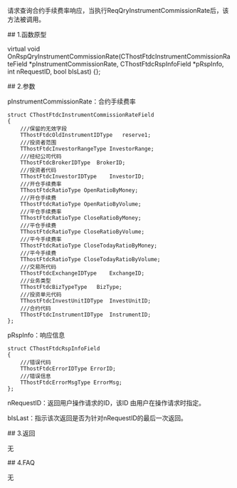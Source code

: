<p>请求查询合约手续费率响应，当执行ReqQryInstrumentCommissionRate后，该方法被调用。</p>
<span class="anchor" id="10d6bb1e-73a7-4202-a4e3-14f4a14cdf20"></span>
## 1.函数原型
<p>virtual void OnRspQryInstrumentCommissionRate(CThostFtdcInstrumentCommissionRateField *pInstrumentCommissionRate, CThostFtdcRspInfoField *pRspInfo, int nRequestID, bool bIsLast) {};</p>
<span class="anchor" id="df7c8f6f-7101-4f1a-b6c6-99d07407764b"></span>
## 2.参数
<p>pInstrumentCommissionRate：合约手续费率</p>
<pre><code>struct CThostFtdcInstrumentCommissionRateField
{
    ///保留的无效字段
    TThostFtdcOldInstrumentIDType   reserve1;
    ///投资者范围
    TThostFtdcInvestorRangeType InvestorRange;
    ///经纪公司代码
    TThostFtdcBrokerIDType  BrokerID;
    ///投资者代码
    TThostFtdcInvestorIDType    InvestorID;
    ///开仓手续费率
    TThostFtdcRatioType OpenRatioByMoney;
    ///开仓手续费
    TThostFtdcRatioType OpenRatioByVolume;
    ///平仓手续费率
    TThostFtdcRatioType CloseRatioByMoney;
    ///平仓手续费
    TThostFtdcRatioType CloseRatioByVolume;
    ///平今手续费率
    TThostFtdcRatioType CloseTodayRatioByMoney;
    ///平今手续费
    TThostFtdcRatioType CloseTodayRatioByVolume;
    ///交易所代码
    TThostFtdcExchangeIDType    ExchangeID;
    ///业务类型
    TThostFtdcBizTypeType   BizType;
    ///投资单元代码
    TThostFtdcInvestUnitIDType  InvestUnitID;
    ///合约代码
    TThostFtdcInstrumentIDType  InstrumentID;
};
</code></pre>
<p>pRspInfo：响应信息</p>
<pre><code>struct CThostFtdcRspInfoField
{
    ///错误代码
    TThostFtdcErrorIDType ErrorID;
    ///错误信息
    TThostFtdcErrorMsgType ErrorMsg;
};
</code></pre>
<p>nRequestID：返回用户操作请求的ID，该ID 由用户在操作请求时指定。</p>
<p>bIsLast：指示该次返回是否为针对nRequestID的最后一次返回。</p>
<span class="anchor" id="c402a696-ce66-4533-bfdc-a17f9b3a0216"></span>
## 3.返回
<p>无</p>
<span class="anchor" id="a62e8dea-317a-4d80-b072-a0df576a7a8c"></span>
## 4.FAQ
<p>无</p>
